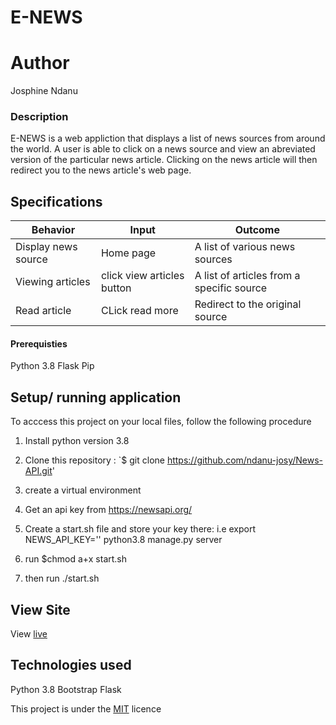 # E-NEWS

# Author
Josphine Ndanu



### Description
E-NEWS is a web appliction that displays a list of news sources from around the world. A user is able to click on a news source and view an abreviated version of the particular news article. Clicking on the news article will then redirect you to the news article's web page.


## Specifications
| Behavior        | Input           | Outcome  |
| ------------- |-------------| -----|
|Display news source| Home page | A list of various news sources|
| Viewing articles  | click view articles button| A list of articles from a specific source|
| Read article      | CLick read more | Redirect to the original source| 

#### Prerequisties
Python 3.8
Flask
Pip

## Setup/ running application
To acccess this project on your local files, follow the following procedure

1. Install python version 3.8
1. Clone this repository :  `$ git clone https://github.com/ndanu-josy/News-API.git'
1. create  a virtual environment 
1. Get an api key from https://newsapi.org/ 
1. Create a start.sh file and store your key there: i.e
    export NEWS_API_KEY='<Your-Api-Key>'
    python3.8 manage.py server

1. run $chmod a+x start.sh
1. then  run ./start.sh

## View Site
View [live](https://e-news5020.herokuapp.com/)


## Technologies used
Python 3.8
Bootstrap
Flask


This project is under the  [MIT](LICENSE) licence


 

